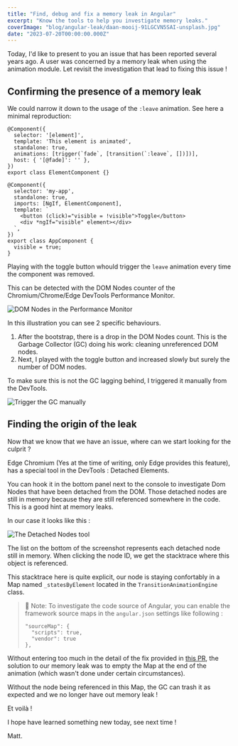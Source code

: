 ```yaml
---
title: "Find, debug and fix a memory leak in Angular"
excerpt: "Know the tools to help you investigate memory leaks."
coverImage: "blog/angular-leak/daan-mooij-91LGCVN5SAI-unsplash.jpg"
date: "2023-07-20T00:00:00.000Z"
---
```


Today, I'd like to present to you an issue that has been reported several years ago. A user was concerned by a memory leak when using the animation module. Let revisit the investigation that lead to fixing this issue !

## Confirming the presence of a memory leak

We could narrow it down to the usage of the `:leave` animation.
See here a minimal reproduction:

```
@Component({
  selector: '[element]',
  template: 'This element is animated',
  standalone: true,
  animations: [trigger(`fade`, [transition(`:leave`, [])])],
  host: { '[@fade]': '' },
})
export class ElementComponent {}

@Component({
  selector: 'my-app',
  standalone: true,
  imports: [NgIf, ElementComponent],
  template: `
    <button (click)="visible = !visible">Toggle</button>
    <div *ngIf="visible" element></div>
  `,
})
export class AppComponent {
  visible = true;
}
```

Playing with the toggle button whould trigger the `leave` animation every time the component was removed.

This can be detected with the DOM Nodes counter of the Chromium/Chrome/Edge DevTools Performance Monitor.

![DOM Nodes in the Performance Monitor](/blog/angular-leak/dom-nodes.png "DOM Nodes in the Performance Monitor")

In this illustration you can see 2 specific behaviours.

1. After the bootstrap, there is a drop in the DOM Nodes count. This is the Garbage Collector (GC) doing his work: cleaning unreferenced DOM nodes.
2. Next, I played with the toggle button and increased slowly but surely the number of DOM nodes.

To make sure this is not the GC lagging behind, I triggered it manually from the DevTools.

![Trigger the GC manually](/blog/angular-leak/performance-gc.png "Trigger the GC manually")

## Finding the origin of the leak

Now that we know that we have an issue, where can we start looking for the culprit ?

Edge Chromium (Yes at the time of writing, only Edge provides this feature), has a special tool in the DevTools : Detached Elements.

You can hook it in the bottom panel next to the console to investigate Dom Nodes that have been detached from the DOM. Those detached nodes are still in memory because they are still referenced somewhere in the code. This is a good hint at memory leaks.

In our case it looks like this :

![The Detached Nodes tool](/blog/angular-leak/detached-nodes.png "The Detached Nodes tool")

The list on the bottom of the screenshot represents each detached node still in memory.
When clicking the node ID, we get the stacktrace where this object is referenced.

This stacktrace here is quite explicit, our node is staying confortably in a Map named `_statesByElement` located in the `TransitionAnimationEngine` class.

> 📝 Note:
> To investigate the code source of Angular, you can enable the framework source maps in the `angular.json` settings like following :
>
> ```
> "sourceMap": {
>   "scripts": true,
>   "vendor": true
> },
> ```

Without entering too much in the detail of the fix provided in [this PR](https://github.com/angular/angular/pull/50929/files), the solution to our memory leak was to empty the Map at the end of the animation (which wasn't done under certain circumstances).

Without the node being referenced in this Map, the GC can trash it as expected and we no longer have out memory leak !

Et voilà !

I hope have learned something new today, see next time !

Matt.
